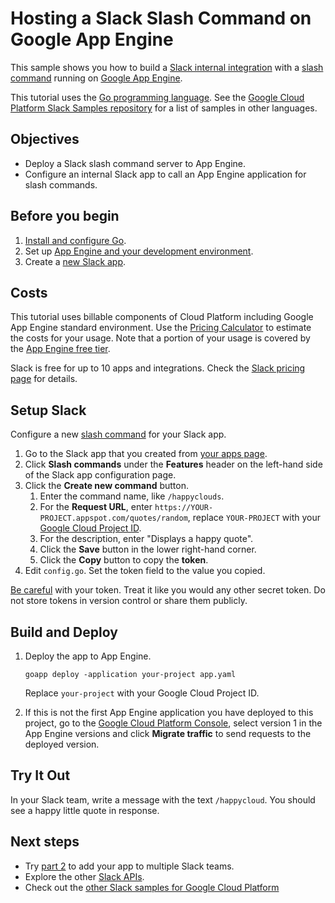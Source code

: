# Hosting a Slack Slash Command on Google App Engine

This sample shows you how to build a [Slack internal
integration](https://api.slack.com/internal-integrations) with a [slash
command](https://api.slack.com/slash-commands) running on [Google App
Engine][go-appengine].

This tutorial uses the [Go programming language][golang]. See the [Google Cloud Platform
Slack Samples repository](https://github.com/GoogleCloudPlatform/slack-samples)
for a list of samples in other languages.

[go-appengine]: https://cloud.google.com/appengine/docs/go/
[golang]: https://golang.org/

## Objectives

- Deploy a Slack slash command server to App Engine.
- Configure an internal Slack app to call an App Engine application for slash
  commands.

## Before you begin

1.  [Install and configure Go](https://golang.org/doc/install).
1.  Set up [App Engine and your development
    environment](https://cloud.google.com/appengine/docs/standard/go/quickstart).
1.  Create a [new Slack app](https://api.slack.com/tutorials/slack-apps-hello-world).

## Costs

This tutorial uses billable components of Cloud Platform including Google App
Engine standard environment. Use the [Pricing
Calculator](https://cloud.google.com/products/calculator/#id=6d866c0e-b928-4786-b2ab-bed5c380a2fd)
to estimate the costs for your usage. Note that a portion of your usage is
covered by the [App Engine free
tier](https://cloud.google.com/appengine/quotas#Instances).

Slack is free for up to 10 apps and integrations. Check the [Slack pricing
page](https://slack.com/pricing) for details.

## Setup Slack

Configure a new [slash command](https://api.slack.com/slash-commands) for your
Slack app.

1.  Go to the Slack app that you created from [your apps page](https://api.slack.com/apps).
1.  Click **Slash commands** under the **Features** header on the left-hand
    side of the Slack app configuration page.
1.  Click the **Create new command** button.
    1.  Enter the command name, like `/happyclouds`.
    1.  For the **Request URL**, enter
        `https://YOUR-PROJECT.appspot.com/quotes/random`, replace
        `YOUR-PROJECT` with your [Google Cloud Project
        ID](https://support.google.com/cloud/answer/6158840?hl=en).
    1.  For the description, enter "Displays a happy quote".
    1.  Click the **Save** button in the lower right-hand corner.
    1.  Click the **Copy** button to copy the **token**.
1.  Edit `config.go`. Set the token field to the value you copied.

[Be careful](https://api.slack.com/docs/oauth-safety) with your token. Treat it
like you would any other secret token. Do not store tokens in version control
or share them publicly.

## Build and Deploy

1.  Deploy the app to App Engine.

        goapp deploy -application your-project app.yaml

    Replace `your-project` with your Google Cloud Project ID.
1.  If this is not the first App Engine application you have deployed to this
    project, go to the [Google Cloud Platform
    Console](https://console.cloud.google.com/appengine/versions), select
    version 1 in the App Engine versions and click **Migrate traffic** to send
    requests to the deployed version.

## Try It Out

In your Slack team, write a message with the text `/happycloud`. You should see
a happy little quote in response.

## Next steps

- Try [part 2](../2-oauth) to add your app to multiple Slack teams.
- Explore the other [Slack APIs](https://api.slack.com/).
- Check out the [other Slack samples for Google Cloud
  Platform](https://github.com/GoogleCloudPlatform/slack-samples)
